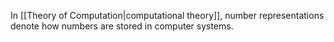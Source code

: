 In [[Theory of Computation|computational theory]], number representations denote how numbers are stored in computer systems.